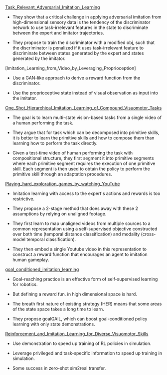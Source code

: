 [Task_Relevant_Adversarial_Imitation_Learning](Task_Relevant_Adversarial_Imitation_Learning.pdf)

- They show that a critical challenge in applying adversarial imitation from high-dimensional sensory data is the tendency of the discriminator network to use task-irrelevant features in the state to discriminate between the expert and imitator trajectories.

- They propose to train the discriminator with a modified obj, such that the discriminator is penalized if it uses task-irrelevant feature to discriminate between states generated by the expert and states generated by the imitator.

[Imitation_Learning_from_Video_by_Leveraging_Proprioception]

- Use a GAN-like approach to derive a reward function from the discriminator.

- Use the proprioceptive state instead of visual observation as input into the imitator.

[One_Shot_Hierarchical_Imitation_Learning_of_Compound_Visuomotor_Tasks](One_Shot_Hierarchical_Imitation_Learning_of_Compound_Visuomotor_Tasks.pdf)

- The goal is to learn multi-state vision-based tasks from a single video of a human performing the task.

- They argue that for task which can be decomposed into primitive skills, it is better to learn the primitive skills and how to compose them than learning how to perform the task directly.

- Given a test-time video of human performing the task with compositional structure, they first segment it into primitive segments where each primitive segment requires the execution of one primitive skill. Each segment is then used to obtain the policy to perform the primitive skill through an adaptation procedures.

[Playing_hard_exploration_games_by_watching_YouTube](Playing_hard_exploration_games_by_watching_YouTube.pdf)

- Imitation learning with access to the expert's actions and rewards is too restrictive.

- They propose a 2-stage method that does away with these 2 assumptions by relying on unaligned footage.

- They first learn to map unaligned videos from multiple sources to a common representation using a self-supervised objective constructed over both time (temporal distance classification) and modality (cross-model temporal classification).

- They then embed a single Youtube video in this representation to construct a reward function that encourages an agent to imitation human gameplay.

[goal_conditioned_imitation_learning](goal_conditioned_imitation_learning.pdf)

- Goal-reaching practice is an effective form of self-supervised learning for robotics.

- But defining a reward fun. in high dimensional space is hard.

- The breath first nature of existing strategy (HER) means that some areas of the state space takes a long time to learn.

- They propose goalGAIL, which can boost goal-conditioned policy learning with only state demonstrations.

[Reinforcement_and_Imitation_Learning_for_Diverse_Visuomotor_Skills](Reinforcement_and_Imitation_Learning_for_Diverse_Visuomotor_Skills.pdf)

- Use demonstration to speed up training of RL policies in simulation.

- Leverage privileged and task-specific information to speed up training in simulation.

- Some success in zero-shot sim2real transfer.
